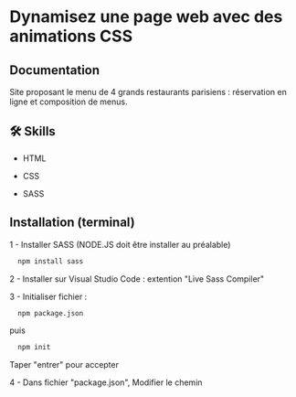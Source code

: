 
# Dynamisez une page web avec des animations CSS




## Documentation

Site proposant le menu de 4 grands restaurants parisiens : 
réservation en ligne et composition de menus.



## 🛠 Skills
- HTML

- CSS

- SASS

## Installation (terminal)

1 - Installer SASS (NODE.JS doit être installer au préalable)

```bash
  npm install sass
```
    
2 - Installer sur Visual Studio Code : extention "Live Sass Compiler"

3 - Initialiser fichier :

```bash
  npm package.json
```

puis

```bash
  npm init
```

Taper "entrer" pour accepter

4 - Dans fichier "package.json", Modifier le chemin <script> (adapter selon où se trouve votre fichier ".css") :

```bash
"scripts": {
 "sass": "sass --watch ./main.scss:.public/css/style.css"
},
```
5 - Lancer sass :

```bash
  npm run sass
```
